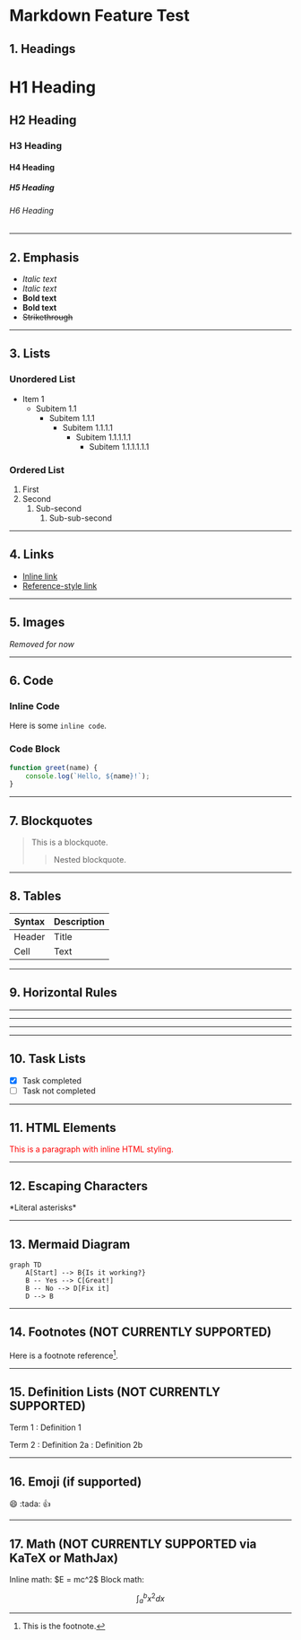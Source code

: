 # Markdown Feature Test

## 1. Headings

# H1 Heading  
## H2 Heading  
### H3 Heading  
#### H4 Heading  
##### H5 Heading  
###### H6 Heading  

---

## 2. Emphasis

- *Italic text*
- _Italic text_
- **Bold text**
- __Bold text__
- ~~Strikethrough~~

---

## 3. Lists

### Unordered List

- Item 1  
  - Subitem 1.1  
    - Subitem 1.1.1  
      - Subitem 1.1.1.1  
        - Subitem 1.1.1.1.1  
          - Subitem 1.1.1.1.1.1

### Ordered List

1. First
2. Second  
   1. Sub-second  
      1. Sub-sub-second

---

## 4. Links

- [Inline link](https://example.com)
- [Reference-style link][example]

[example]: https://example.com

---

## 5. Images

*Removed for now*

---

## 6. Code

### Inline Code

Here is some `inline code`.

### Code Block

````javascript
function greet(name) {
    console.log(`Hello, ${name}!`);
}
`````

---

## 7. Blockquotes

> This is a blockquote.
>
> > Nested blockquote.

---

## 8. Tables

| Syntax | Description |
| ------ | ----------- |
| Header | Title       |
| Cell   | Text        |

---

## 9. Horizontal Rules

---

---

---

---

## 10. Task Lists

* [x] Task completed
* [ ] Task not completed

---

## 11. HTML Elements

<p style="color: red;">This is a paragraph with inline HTML styling.</p>

---

## 12. Escaping Characters

\*Literal asterisks\*

---

## 13. Mermaid Diagram

```mermaid
graph TD
    A[Start] --> B{Is it working?}
    B -- Yes --> C[Great!]
    B -- No --> D[Fix it]
    D --> B
```

---

## 14. Footnotes (NOT CURRENTLY SUPPORTED)

Here is a footnote reference[^1].

[^1]: This is the footnote.

---

## 15. Definition Lists (NOT CURRENTLY SUPPORTED)

Term 1
: Definition 1

Term 2
: Definition 2a
: Definition 2b

---

## 16. Emoji (if supported)

😄 \:tada: :+1:

---

## 17. Math (NOT CURRENTLY SUPPORTED via KaTeX or MathJax)

Inline math: \$E = mc^2\$
Block math:

```math
\int_{a}^{b} x^2 dx